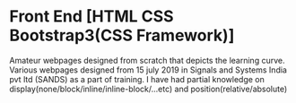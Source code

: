 # Front End [HTML CSS Bootstrap3(CSS Framework)]
Amateur webpages designed from scratch that depicts the learning curve.
Various webpages designed from 15 july 2019 in Signals and Systems India pvt ltd (SANDS) as a part of training.
I have had partial knowledge on display(none/block/inline/inline-block/...etc) and position(relative/absolute)
